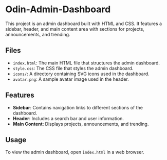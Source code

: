 # Odin-Admin-Dashboard

This project is an admin dashboard built with HTML and CSS. It features a sidebar, header, and main content area with sections for projects, announcements, and trending.

## Files

- `index.html`: The main HTML file that structures the admin dashboard.
- `style.css`: The CSS file that styles the admin dashboard.
- `icons/`: A directory containing SVG icons used in the dashboard.
- `avatar.png`: A sample avatar image used in the header.

## Features

- **Sidebar**: Contains navigation links to different sections of the dashboard.
- **Header**: Includes a search bar and user information.
- **Main Content**: Displays projects, announcements, and trending.

## Usage

To view the admin dashboard, open `index.html` in a web browser.